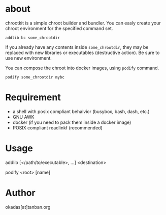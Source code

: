 # about

chrootkit is a simple chroot builder and bundler. You can easly create your chroot environment for the specified command set.

```
addlib bc some_chrootdir
```

If you already have any contents inside `some_chrootdir`, they may be replaced with new libraries or executables (destructive action). Be sure to use new environment.

You can compose the chroot into docker images, using `podify` command.

```
podify some_chrootdir mybc
```

# Requirement

* a shell with posix compliant behaivior (busybox, bash, dash, etc.)
* GNU AWK
* docker (if you need to pack them inside a docker image)
* POSIX compliant readlinkf (recommended)

# Usage

addlib [</path/to/executable>, ...] \<destination\>

podify \<root\> [name]

# Author

okadas[at]tanban.org
